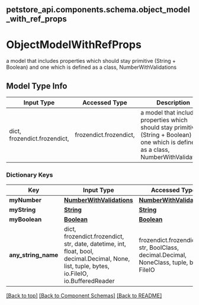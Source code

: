 <a name="top"></a>
## petstore_api.components.schema.object_model_with_ref_props
# ObjectModelWithRefProps

a model that includes properties which should stay primitive (String + Boolean) and one which is defined as a class, NumberWithValidations

## Model Type Info
Input Type | Accessed Type | Description | Notes
------------ | ------------- | ------------- | -------------
dict, frozendict.frozendict,  | frozendict.frozendict,  | a model that includes properties which should stay primitive (String + Boolean) and one which is defined as a class, NumberWithValidations |

### Dictionary Keys
Key | Input Type | Accessed Type | Description | Notes
------------ | ------------- | ------------- | ------------- | -------------
**myNumber** | [**NumberWithValidations**](number_with_validations.NumberWithValidations.md) | [**NumberWithValidations**](number_with_validations.NumberWithValidations.md) |  | [optional]
**myString** | [**String**](string.String.md) | [**String**](string.String.md) |  | [optional]
**myBoolean** | [**Boolean**](boolean.Boolean.md) | [**Boolean**](boolean.Boolean.md) |  | [optional]
**any_string_name** | dict, frozendict.frozendict, str, date, datetime, int, float, bool, decimal.Decimal, None, list, tuple, bytes, io.FileIO, io.BufferedReader | frozendict.frozendict, str, BoolClass, decimal.Decimal, NoneClass, tuple, bytes, FileIO | any string name can be used but the value must be the correct type | [optional]

[[Back to top]](#top) [[Back to Component Schemas]](../../../README.md#Component-Schemas) [[Back to README]](../../../README.md)